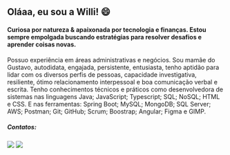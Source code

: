  ## Oláaa, eu sou a Willi!  😄 

#### Curiosa por natureza & apaixonada por tecnologia e finanças. Estou sempre empolgada buscando estratégias para resolver desafios e aprender coisas novas.

Possuo experiência em áreas administrativas e negócios. Sou mamãe do Gustavo, autodidata, engajada, persistente, entusiasta, tenho aptidão para lidar com os diversos perfis de pessoas, capacidade investigativa, resiliente, ótimo relacionamento interpessoal e boa comunicação verbal e escrita.
Tenho conhecimentos técnicos e práticos como desenvolvedora de sistemas nas linguagens Java; JavaScript; Typescript; SQL; NoSQL; HTML e CSS. E nas ferramentas: Spring Boot; MySQL; MongoDB; SQL Server; AWS; Postman; Git; GitHub; Scrum; Boostrap; Angular; Figma e GIMP.


 ##### Contatos:
 <div> 
   <a href="https://www.linkedin.com/in/williane-pereira/" target="_blank"><img src="https://img.shields.io/badge/-LinkedIn-%230077B5?style=for-the-badge&logo=linkedin&logoColor=white" target="_blank"></a> 
  <a href = "mailto:willyaneh@gmail.com"><img src="https://img.shields.io/badge/Gmail-D14836?style=for-the-badge&logo=gmail&logoColor=white" target="_blank"></a>
</div>
